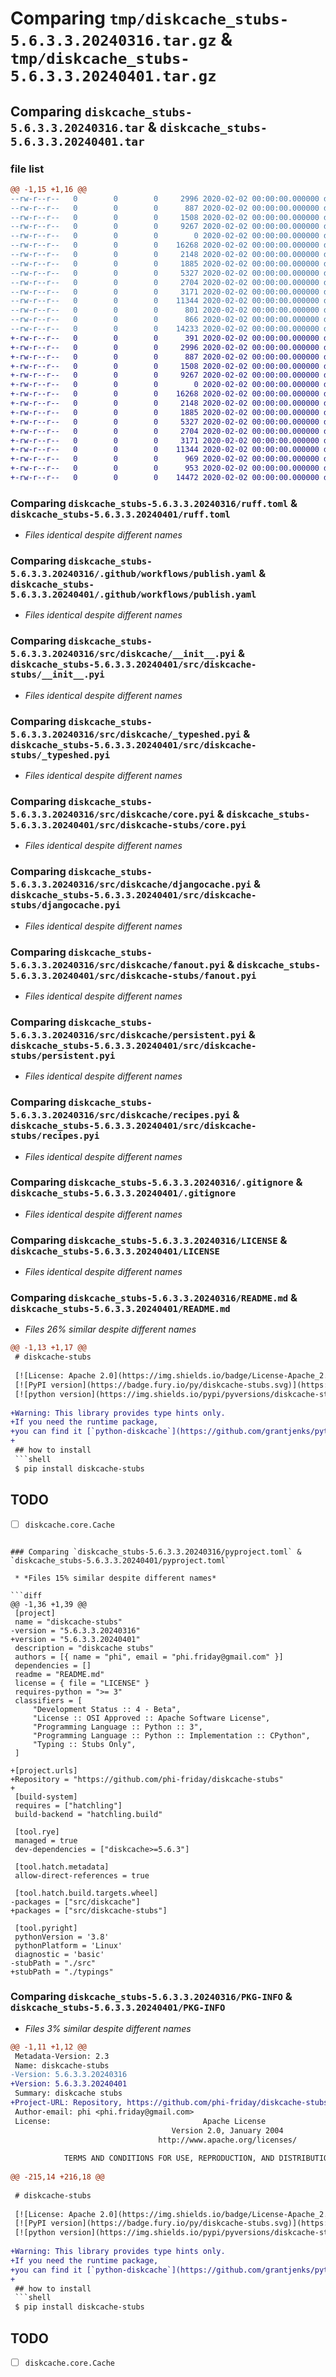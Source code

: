 # Comparing `tmp/diskcache_stubs-5.6.3.3.20240316.tar.gz` & `tmp/diskcache_stubs-5.6.3.3.20240401.tar.gz`

## Comparing `diskcache_stubs-5.6.3.3.20240316.tar` & `diskcache_stubs-5.6.3.3.20240401.tar`

### file list

```diff
@@ -1,15 +1,16 @@
--rw-r--r--   0        0        0     2996 2020-02-02 00:00:00.000000 diskcache_stubs-5.6.3.3.20240316/ruff.toml
--rw-r--r--   0        0        0      887 2020-02-02 00:00:00.000000 diskcache_stubs-5.6.3.3.20240316/.github/workflows/publish.yaml
--rw-r--r--   0        0        0     1508 2020-02-02 00:00:00.000000 diskcache_stubs-5.6.3.3.20240316/src/diskcache/__init__.pyi
--rw-r--r--   0        0        0     9267 2020-02-02 00:00:00.000000 diskcache_stubs-5.6.3.3.20240316/src/diskcache/_typeshed.pyi
--rw-r--r--   0        0        0        0 2020-02-02 00:00:00.000000 diskcache_stubs-5.6.3.3.20240316/src/diskcache/cli.pyi
--rw-r--r--   0        0        0    16268 2020-02-02 00:00:00.000000 diskcache_stubs-5.6.3.3.20240316/src/diskcache/core.pyi
--rw-r--r--   0        0        0     2148 2020-02-02 00:00:00.000000 diskcache_stubs-5.6.3.3.20240316/src/diskcache/djangocache.pyi
--rw-r--r--   0        0        0     1885 2020-02-02 00:00:00.000000 diskcache_stubs-5.6.3.3.20240316/src/diskcache/fanout.pyi
--rw-r--r--   0        0        0     5327 2020-02-02 00:00:00.000000 diskcache_stubs-5.6.3.3.20240316/src/diskcache/persistent.pyi
--rw-r--r--   0        0        0     2704 2020-02-02 00:00:00.000000 diskcache_stubs-5.6.3.3.20240316/src/diskcache/recipes.pyi
--rw-r--r--   0        0        0     3171 2020-02-02 00:00:00.000000 diskcache_stubs-5.6.3.3.20240316/.gitignore
--rw-r--r--   0        0        0    11344 2020-02-02 00:00:00.000000 diskcache_stubs-5.6.3.3.20240316/LICENSE
--rw-r--r--   0        0        0      801 2020-02-02 00:00:00.000000 diskcache_stubs-5.6.3.3.20240316/README.md
--rw-r--r--   0        0        0      866 2020-02-02 00:00:00.000000 diskcache_stubs-5.6.3.3.20240316/pyproject.toml
--rw-r--r--   0        0        0    14233 2020-02-02 00:00:00.000000 diskcache_stubs-5.6.3.3.20240316/PKG-INFO
+-rw-r--r--   0        0        0      391 2020-02-02 00:00:00.000000 diskcache_stubs-5.6.3.3.20240401/asd.py
+-rw-r--r--   0        0        0     2996 2020-02-02 00:00:00.000000 diskcache_stubs-5.6.3.3.20240401/ruff.toml
+-rw-r--r--   0        0        0      887 2020-02-02 00:00:00.000000 diskcache_stubs-5.6.3.3.20240401/.github/workflows/publish.yaml
+-rw-r--r--   0        0        0     1508 2020-02-02 00:00:00.000000 diskcache_stubs-5.6.3.3.20240401/src/diskcache-stubs/__init__.pyi
+-rw-r--r--   0        0        0     9267 2020-02-02 00:00:00.000000 diskcache_stubs-5.6.3.3.20240401/src/diskcache-stubs/_typeshed.pyi
+-rw-r--r--   0        0        0        0 2020-02-02 00:00:00.000000 diskcache_stubs-5.6.3.3.20240401/src/diskcache-stubs/cli.pyi
+-rw-r--r--   0        0        0    16268 2020-02-02 00:00:00.000000 diskcache_stubs-5.6.3.3.20240401/src/diskcache-stubs/core.pyi
+-rw-r--r--   0        0        0     2148 2020-02-02 00:00:00.000000 diskcache_stubs-5.6.3.3.20240401/src/diskcache-stubs/djangocache.pyi
+-rw-r--r--   0        0        0     1885 2020-02-02 00:00:00.000000 diskcache_stubs-5.6.3.3.20240401/src/diskcache-stubs/fanout.pyi
+-rw-r--r--   0        0        0     5327 2020-02-02 00:00:00.000000 diskcache_stubs-5.6.3.3.20240401/src/diskcache-stubs/persistent.pyi
+-rw-r--r--   0        0        0     2704 2020-02-02 00:00:00.000000 diskcache_stubs-5.6.3.3.20240401/src/diskcache-stubs/recipes.pyi
+-rw-r--r--   0        0        0     3171 2020-02-02 00:00:00.000000 diskcache_stubs-5.6.3.3.20240401/.gitignore
+-rw-r--r--   0        0        0    11344 2020-02-02 00:00:00.000000 diskcache_stubs-5.6.3.3.20240401/LICENSE
+-rw-r--r--   0        0        0      969 2020-02-02 00:00:00.000000 diskcache_stubs-5.6.3.3.20240401/README.md
+-rw-r--r--   0        0        0      953 2020-02-02 00:00:00.000000 diskcache_stubs-5.6.3.3.20240401/pyproject.toml
+-rw-r--r--   0        0        0    14472 2020-02-02 00:00:00.000000 diskcache_stubs-5.6.3.3.20240401/PKG-INFO
```

### Comparing `diskcache_stubs-5.6.3.3.20240316/ruff.toml` & `diskcache_stubs-5.6.3.3.20240401/ruff.toml`

 * *Files identical despite different names*

### Comparing `diskcache_stubs-5.6.3.3.20240316/.github/workflows/publish.yaml` & `diskcache_stubs-5.6.3.3.20240401/.github/workflows/publish.yaml`

 * *Files identical despite different names*

### Comparing `diskcache_stubs-5.6.3.3.20240316/src/diskcache/__init__.pyi` & `diskcache_stubs-5.6.3.3.20240401/src/diskcache-stubs/__init__.pyi`

 * *Files identical despite different names*

### Comparing `diskcache_stubs-5.6.3.3.20240316/src/diskcache/_typeshed.pyi` & `diskcache_stubs-5.6.3.3.20240401/src/diskcache-stubs/_typeshed.pyi`

 * *Files identical despite different names*

### Comparing `diskcache_stubs-5.6.3.3.20240316/src/diskcache/core.pyi` & `diskcache_stubs-5.6.3.3.20240401/src/diskcache-stubs/core.pyi`

 * *Files identical despite different names*

### Comparing `diskcache_stubs-5.6.3.3.20240316/src/diskcache/djangocache.pyi` & `diskcache_stubs-5.6.3.3.20240401/src/diskcache-stubs/djangocache.pyi`

 * *Files identical despite different names*

### Comparing `diskcache_stubs-5.6.3.3.20240316/src/diskcache/fanout.pyi` & `diskcache_stubs-5.6.3.3.20240401/src/diskcache-stubs/fanout.pyi`

 * *Files identical despite different names*

### Comparing `diskcache_stubs-5.6.3.3.20240316/src/diskcache/persistent.pyi` & `diskcache_stubs-5.6.3.3.20240401/src/diskcache-stubs/persistent.pyi`

 * *Files identical despite different names*

### Comparing `diskcache_stubs-5.6.3.3.20240316/src/diskcache/recipes.pyi` & `diskcache_stubs-5.6.3.3.20240401/src/diskcache-stubs/recipes.pyi`

 * *Files identical despite different names*

### Comparing `diskcache_stubs-5.6.3.3.20240316/.gitignore` & `diskcache_stubs-5.6.3.3.20240401/.gitignore`

 * *Files identical despite different names*

### Comparing `diskcache_stubs-5.6.3.3.20240316/LICENSE` & `diskcache_stubs-5.6.3.3.20240401/LICENSE`

 * *Files identical despite different names*

### Comparing `diskcache_stubs-5.6.3.3.20240316/README.md` & `diskcache_stubs-5.6.3.3.20240401/README.md`

 * *Files 26% similar despite different names*

```diff
@@ -1,13 +1,17 @@
 # diskcache-stubs
 
 [![License: Apache 2.0](https://img.shields.io/badge/License-Apache_2.0-yellow.svg)](https://opensource.org/licenses/Apache-2.0)
 [![PyPI version](https://badge.fury.io/py/diskcache-stubs.svg)](https://badge.fury.io/py/diskcache-stubs)
 [![python version](https://img.shields.io/pypi/pyversions/diskcache-stubs.svg)](#)
 
+Warning: This library provides type hints only.
+If you need the runtime package,
+you can find it [`python-diskcache`](https://github.com/grantjenks/python-diskcache).
+
 ## how to install
 ```shell
 $ pip install diskcache-stubs
 ```
 
 ## TODO
 * [ ] `diskcache.core.Cache`
```

### Comparing `diskcache_stubs-5.6.3.3.20240316/pyproject.toml` & `diskcache_stubs-5.6.3.3.20240401/pyproject.toml`

 * *Files 15% similar despite different names*

```diff
@@ -1,36 +1,39 @@
 [project]
 name = "diskcache-stubs"
-version = "5.6.3.3.20240316"
+version = "5.6.3.3.20240401"
 description = "diskcache stubs"
 authors = [{ name = "phi", email = "phi.friday@gmail.com" }]
 dependencies = []
 readme = "README.md"
 license = { file = "LICENSE" }
 requires-python = ">= 3"
 classifiers = [
     "Development Status :: 4 - Beta",
     "License :: OSI Approved :: Apache Software License",
     "Programming Language :: Python :: 3",
     "Programming Language :: Python :: Implementation :: CPython",
     "Typing :: Stubs Only",
 ]
 
+[project.urls]
+Repository = "https://github.com/phi-friday/diskcache-stubs"
+
 [build-system]
 requires = ["hatchling"]
 build-backend = "hatchling.build"
 
 [tool.rye]
 managed = true
 dev-dependencies = ["diskcache>=5.6.3"]
 
 [tool.hatch.metadata]
 allow-direct-references = true
 
 [tool.hatch.build.targets.wheel]
-packages = ["src/diskcache"]
+packages = ["src/diskcache-stubs"]
 
 [tool.pyright]
 pythonVersion = '3.8'
 pythonPlatform = 'Linux'
 diagnostic = 'basic'
-stubPath = "./src"
+stubPath = "./typings"
```

### Comparing `diskcache_stubs-5.6.3.3.20240316/PKG-INFO` & `diskcache_stubs-5.6.3.3.20240401/PKG-INFO`

 * *Files 3% similar despite different names*

```diff
@@ -1,11 +1,12 @@
 Metadata-Version: 2.3
 Name: diskcache-stubs
-Version: 5.6.3.3.20240316
+Version: 5.6.3.3.20240401
 Summary: diskcache stubs
+Project-URL: Repository, https://github.com/phi-friday/diskcache-stubs
 Author-email: phi <phi.friday@gmail.com>
 License:                                  Apache License
                                    Version 2.0, January 2004
                                 http://www.apache.org/licenses/
         
            TERMS AND CONDITIONS FOR USE, REPRODUCTION, AND DISTRIBUTION
         
@@ -215,14 +216,18 @@
 
 # diskcache-stubs
 
 [![License: Apache 2.0](https://img.shields.io/badge/License-Apache_2.0-yellow.svg)](https://opensource.org/licenses/Apache-2.0)
 [![PyPI version](https://badge.fury.io/py/diskcache-stubs.svg)](https://badge.fury.io/py/diskcache-stubs)
 [![python version](https://img.shields.io/pypi/pyversions/diskcache-stubs.svg)](#)
 
+Warning: This library provides type hints only.
+If you need the runtime package,
+you can find it [`python-diskcache`](https://github.com/grantjenks/python-diskcache).
+
 ## how to install
 ```shell
 $ pip install diskcache-stubs
 ```
 
 ## TODO
 * [ ] `diskcache.core.Cache`
```

